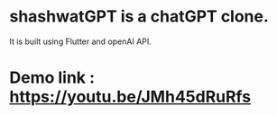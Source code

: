 # shashwatGPT is a chatGPT clone.
 It is built using  Flutter and openAI API.

# Demo link : https://youtu.be/JMh45dRuRfs
